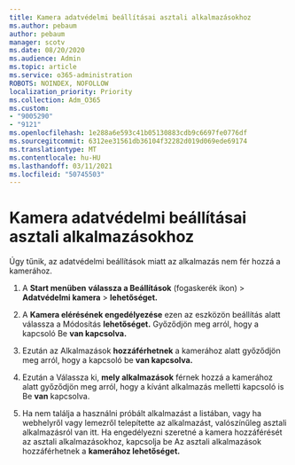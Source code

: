 ```yaml
---
title: Kamera adatvédelmi beállításai asztali alkalmazásokhoz
ms.author: pebaum
author: pebaum
manager: scotv
ms.date: 08/20/2020
ms.audience: Admin
ms.topic: article
ms.service: o365-administration
ROBOTS: NOINDEX, NOFOLLOW
localization_priority: Priority
ms.collection: Adm_O365
ms.custom:
- "9005290"
- "9121"
ms.openlocfilehash: 1e288a6e593c41b05130883cdb9c6697fe0776df
ms.sourcegitcommit: 6312ee31561db36104f32282d019d069ede69174
ms.translationtype: MT
ms.contentlocale: hu-HU
ms.lasthandoff: 03/11/2021
ms.locfileid: "50745503"
---
```

# <a name="camera-privacy-settings-for-desktop-apps"></a>Kamera adatvédelmi beállításai asztali alkalmazásokhoz

Úgy tűnik, az adatvédelmi beállítások miatt az alkalmazás nem fér hozzá a kamerához.

1.  A **Start menüben** **válassza a Beállítások** (fogaskerék ikon) > **Adatvédelmi kamera**  >  **lehetőséget.**

2.  A **Kamera elérésének engedélyezése** ezen az eszközön beállítás alatt válassza a Módosítás **lehetőséget.** Győződjön meg arról, hogy a kapcsoló Be **van kapcsolva.**

3.  Ezután az Alkalmazások **hozzáférhetnek** a kamerához alatt győződjön meg arról, hogy a kapcsoló be **van kapcsolva.**

4.  Ezután a Válassza ki, **mely alkalmazások** férnek hozzá a kamerához alatt győződjön meg arról, hogy a kívánt alkalmazás melletti kapcsoló is Be **van** kapcsolva.

5.  Ha nem találja a használni próbált alkalmazást a listában, vagy ha webhelyről vagy lemezről telepítette az alkalmazást, valószínűleg asztali alkalmazásról van itt. Ha engedélyezni szeretné a kamera hozzáférését az asztali alkalmazásokhoz, kapcsolja be Az asztali alkalmazások hozzáférhetnek a **kamerához lehetőséget.**